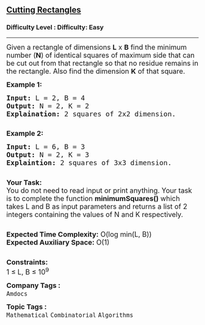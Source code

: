 <h2><a href="https://www.geeksforgeeks.org/problems/cutting-rectangles3659/1?page=10&status=unsolved&sortBy=accuracy">Cutting Rectangles</a></h2><h3>Difficulty Level : Difficulty: Easy</h3><hr><div class="problems_problem_content__Xm_eO"><p><span style="font-size:18px">Given a&nbsp;rectangle of dimensions <strong>L</strong>&nbsp;x&nbsp;<strong>B</strong>&nbsp;find the minimum number (<strong>N</strong>) of identical squares of maximum side that can be cut out&nbsp;from that rectangle so that no residue remains in the rectangle. Also find the dimension <strong>K</strong>&nbsp;of that square.</span></p>

<p><strong><span style="font-size:18px">Example 1:</span></strong></p>

<pre><span style="font-size:18px"><strong>Input:</strong> L = 2, B = 4
<strong>Output:</strong> N = 2, K = 2
<strong>Explaination:</strong> 2 squares of 2x2 dimension.</span>

</pre>

<p><strong><span style="font-size:18px">Example 2:</span></strong></p>

<pre><span style="font-size:18px"><strong>Input:</strong> L = 6, B = 3
<strong>Output:</strong> N = 2, K = 3
<strong>Explaintion:</strong> 2 squares of 3x3 dimension. </span></pre>

<p><br>
<span style="font-size:18px"><strong>Your Task:</strong><br>
You do not need to read input or print anything. Your task is to complete the function <strong>minimumSquares()</strong> which takes L and&nbsp;B as input parameters and returns a list of 2 integers containing&nbsp;the values of N and K respectively.</span></p>

<p><br>
<span style="font-size:18px"><strong>Expected Time Complexity:</strong> O(log min(L, B))<br>
<strong>Expected Auxiliary Space:</strong> O(1)</span></p>

<p><br>
<span style="font-size:18px"><strong>Constraints:</strong><br>
1 ≤ L, B ≤ 10<sup>9</sup></span></p>
</div><p><span style=font-size:18px><strong>Company Tags : </strong><br><code>Amdocs</code>&nbsp;<br><p><span style=font-size:18px><strong>Topic Tags : </strong><br><code>Mathematical</code>&nbsp;<code>Combinatorial</code>&nbsp;<code>Algorithms</code>&nbsp;